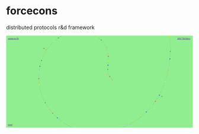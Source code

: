 # forcecons
distributed protocols r&amp;d framework

![forcecons blockchain graph](forcecons-blockchain-graph.png)


